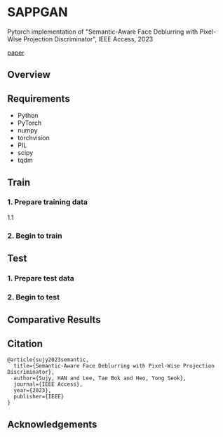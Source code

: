# SAPPGAN

Pytorch implementation of "Semantic-Aware Face Deblurring with Pixel-Wise Projection Discriminator", IEEE Access, 2023

[paper](https://ieeexplore.ieee.org/stamp/stamp.jsp?arnumber=10036438)

## Overview


## Requirements
+ Python
+ PyTorch
+ numpy
+ torchvision
+ PIL
+ scipy
+ tqdm


## Train
### 1. Prepare training data
1.1 

### 2. Begin to train

## Test
### 1. Prepare test data
### 2. Begin to test

## Comparative Results

## Citation
```
@article{sujy2023semantic,
  title={Semantic-Aware Face Deblurring with Pixel-Wise Projection Discriminator},
  author={Sujy, HAN and Lee, Tae Bok and Heo, Yong Seok},
  journal={IEEE Access},
  year={2023},
  publisher={IEEE}
}
```

## Acknowledgements
